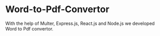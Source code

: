 # Word-to-Pdf-Convertor
With the help of Multer, Express.js, React.js and Node.js we developed Word to Pdf convertor.
